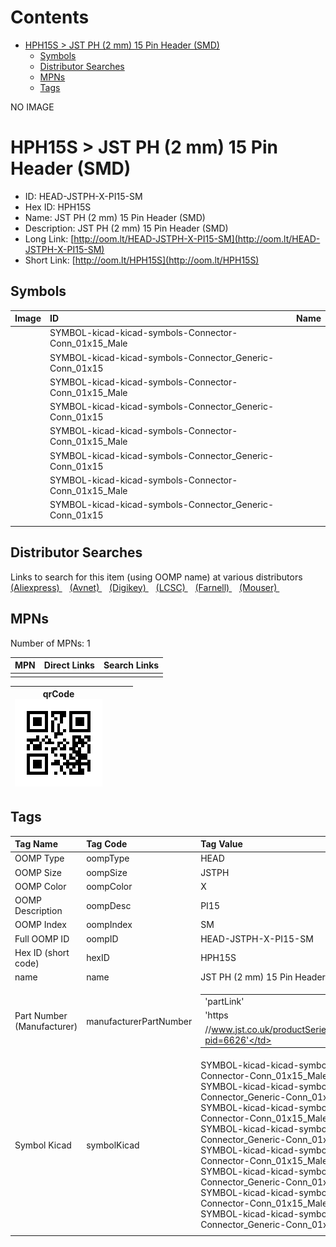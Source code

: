 



Contents
========

* [HPH15S > JST PH (2 mm) 15 Pin Header (SMD)](#hph15s--jst-ph-2-mm-15-pin-header-smd)
	* [Symbols](#symbols)
	* [Distributor Searches](#distributor-searches)
	* [MPNs](#mpns)
	* [Tags](#tags)
  
NO IMAGE  
# HPH15S > JST PH (2 mm) 15 Pin Header (SMD)

- ID: HEAD-JSTPH-X-PI15-SM
- Hex ID: HPH15S
- Name: JST PH (2 mm) 15 Pin Header (SMD)
- Description: JST PH (2 mm) 15 Pin Header (SMD)
- Long Link: [http://oom.lt/HEAD-JSTPH-X-PI15-SM](http://oom.lt/HEAD-JSTPH-X-PI15-SM)
- Short Link: [http://oom.lt/HPH15S](http://oom.lt/HPH15S)

## Symbols
  

|Image|ID|Name|
| :--- | :--- | :--- |
|![]()|SYMBOL-kicad-kicad-symbols-Connector-Conn_01x15_Male||
|![]()|SYMBOL-kicad-kicad-symbols-Connector_Generic-Conn_01x15||
|![]()|SYMBOL-kicad-kicad-symbols-Connector-Conn_01x15_Male||
|![]()|SYMBOL-kicad-kicad-symbols-Connector_Generic-Conn_01x15||
|![]()|SYMBOL-kicad-kicad-symbols-Connector-Conn_01x15_Male||
|![]()|SYMBOL-kicad-kicad-symbols-Connector_Generic-Conn_01x15||
|![]()|SYMBOL-kicad-kicad-symbols-Connector-Conn_01x15_Male||
|![]()|SYMBOL-kicad-kicad-symbols-Connector_Generic-Conn_01x15||
||||

## Distributor Searches
  
Links to search for this item (using OOMP name) at various distributors  
[(Aliexpress) ](https://www.aliexpress.com/wholesale?SearchText=1117JST+PH+2+mm+15+Pin+Header+SMD)&nbsp;&nbsp;&nbsp;[(Avnet) ](https://www.avnet.com/shop/us/search/JST+PH+2+mm+15+Pin+Header+SMD)&nbsp;&nbsp;&nbsp;[(Digikey) ](https://www.digikey.co.uk/en/products/result?s=JST+PH+2+mm+15+Pin+Header+SMD)&nbsp;&nbsp;&nbsp;[(LCSC) ](https://www.lcsc.com/search?q=JST+PH+2+mm+15+Pin+Header+SMD)&nbsp;&nbsp;&nbsp;[(Farnell) ](https://uk.farnell.com/search?st=JST+PH+2+mm+15+Pin+Header+SMD)&nbsp;&nbsp;&nbsp;[(Mouser) ](https://www.mouser.com/c/?q=JST+PH+2+mm+15+Pin+Header+SMD)&nbsp;&nbsp;&nbsp;
## MPNs
  
Number of MPNs: 1  

|MPN|Direct Links|Search Links|
| :--- | :--- | :--- |
||||
  

|qrCode<br>[![](https://raw.githubusercontent.com/oomlout/oomlout_OOMP_parts_V2/main/HEAD/JSTPH/X/PI15/SM/qrCode_140.png)](https://github.com/oomlout/oomlout_OOMP_parts_V2/tree/main/HEAD/JSTPH/X/PI15/SM/qrCode.png)||||
| :---: | :---: | :---: | :---: |

## Tags
  

|Tag Name|Tag Code|Tag Value|
| :--- | :--- | :--- |
|OOMP Type|oompType|HEAD|
|OOMP Size|oompSize|JSTPH|
|OOMP Color|oompColor|X|
|OOMP Description|oompDesc|PI15|
|OOMP Index|oompIndex|SM|
|Full OOMP ID|oompID|HEAD-JSTPH-X-PI15-SM|
|Hex ID (short code)|hexID|HPH15S|
|name|name|JST PH (2 mm) 15 Pin Header (SMD)|
|Part Number (Manufacturer)|manufacturerPartNumber|<table><tr><td>'partLink'</td></tr><tr><td> 'https</td></tr><tr><td>//www.jst.co.uk/productSeries.php?pid=6626'</td></tr></table>|
|Symbol Kicad|symbolKicad|SYMBOL-kicad-kicad-symbols-Connector-Conn_01x15_Male, SYMBOL-kicad-kicad-symbols-Connector_Generic-Conn_01x15, SYMBOL-kicad-kicad-symbols-Connector-Conn_01x15_Male, SYMBOL-kicad-kicad-symbols-Connector_Generic-Conn_01x15, SYMBOL-kicad-kicad-symbols-Connector-Conn_01x15_Male, SYMBOL-kicad-kicad-symbols-Connector_Generic-Conn_01x15, SYMBOL-kicad-kicad-symbols-Connector-Conn_01x15_Male, SYMBOL-kicad-kicad-symbols-Connector_Generic-Conn_01x15|
||||
